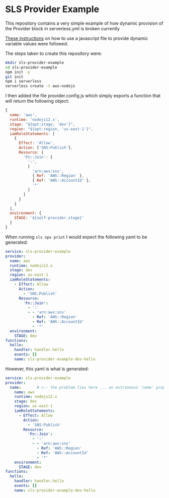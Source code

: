 # SLS Provider Example

This repository contains a very simple example of how dynamic provision of the Provider block in serverless.yml is broken currently

[These instructions](https://www.serverless.com/framework/docs/providers/aws/guide/variables/#reference-variables-in-javascript-files) on how to use a javascript file to provide dynamic variable values were followed.

The steps taken to create this repository were:

```sh
mkdir sls-provider-example
cd sls-provider-example
npm init -y
git init
npm i serverless
serverless create -t aws-nodejs
```

I then added the file provider.config.js which simply exports a function that will return the following object:

```js
{
  name: 'aws',
  runtime: 'nodejs12.x',
  stage: "${opt:stage, 'dev'}",
  region: "${opt:region, 'us-east-1'}",
  iamRoleStatements: [
    {
      Effect: 'Allow',
      Action: ['SNS:Publish'],
      Resource: {
        'Fn::Join': [
          ':',
          [
            'arn:aws:sns',
            { Ref: 'AWS::Region' },
            { Ref: 'AWS::AccountId' },
            '*'
          ]
        ]
      }
    }
  ],
  environment: {
    STAGE: '${self:provider.stage}'
  }
}
```

When running `sls npx print` I would expect the following yaml to be generated:

```yaml
service: sls-provider-example
provider:
  name: aws
  runtime: nodejs12.x
  stage: dev
  region: us-east-1
  iamRoleStatements:
    - Effect: Allow
      Action:
        - 'SNS:Publish'
      Resource:
        'Fn::Join':
          - ':'
          - - 'arn:aws:sns'
            - Ref: 'AWS::Region'
            - Ref: 'AWS::AccountId'
            - '*'
  environment:
    STAGE: dev
functions:
  hello:
    handler: handler.hello
    events: []
    name: sls-provider-example-dev-hello
```

However, this yaml is what is generated:

```yaml
service: sls-provider-example
provider:
  name:       # <-- the problem lies here ... an extraneous 'name' property is added
    name: aws
    runtime: nodejs12.x
    stage: dev
    region: us-east-1
    iamRoleStatements:
      - Effect: Allow
        Action:
          - 'SNS:Publish'
        Resource:
          'Fn::Join':
            - ':'
            - - 'arn:aws:sns'
              - Ref: 'AWS::Region'
              - Ref: 'AWS::AccountId'
              - '*'
    environment:
      STAGE: dev
functions:
  hello:
    handler: handler.hello
    events: []
    name: sls-provider-example-dev-hello
```
